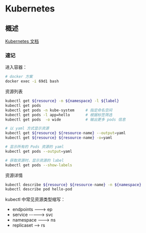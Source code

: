 # Kubernetes

## 概述

[Kubernetes 文档](https://kubernetes.io/zh-cn/docs/home/)

### 速记

进入容器：

```sh
# docker 方案
docker exec -i 69d1 bash
```

资源列表

```sh
kubectl get ${resource} -n ${namespace} -l ${label}
kubectl get pods
kubectl get pods -n kube-system     # 指定命名空间
kubectl get pods -l app=hello       # 根据标签筛选
kubectl get pods  -o wide           # 输出更多 pods 信息

# 以 yaml 方式显示资源
kubectl get ${resource} ${resource-name} --output=yaml
kubectl get ${resource} ${resource-name} -o=yaml

# 显示所有的 Pods 资源的 yaml
kubectl get pods --output=yaml

# 获取资源时，显示资源的 label
kubectl get pods --show-labels
```

资源详情

```sh
kubectl describe ${resource} ${resource-name} -n ${namespace}
kubectl describe pod hello-pod
```

kubectl 中常见资源类型缩写：

- endpoints ---> ep
- service -----> svc
- namespace ---> ns
- replicaset --> rs

